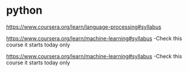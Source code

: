 # python

https://www.coursera.org/learn/language-processing#syllabus  

https://www.coursera.org/learn/machine-learning#syllabus -Check this course it starts today only

https://www.coursera.org/learn/machine-learning#syllabus -Check this course it starts today only 
